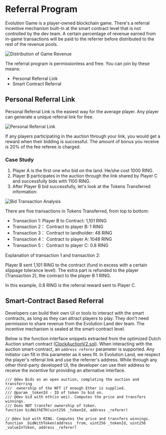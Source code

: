 # Referral Program

Evolution Game is a player-owned blockchain game. There's a referral incentive mechanism built-in at the smart contract level that is not controlled by the dev team. A certain percentage of revenue earned from in-game transactions will be paid to the referrer before distributed to the rest of the revenue pools.

![Distribution of Game Revenue](../.gitbook/assets/system-revenue.png)

The referral program is permissionless and free. You can join by these means:

* Personal Referral Link
* Smart Contract Referral

## Personal Referral Link

Personal Referral Link is the easiest way for the average player. Any player can generate a unique referral link for free.

![Personal Referral Link](../.gitbook/assets/referrallink.png)

If any players participating in the auction through your link, you would get a reward when their bidding is successful. The amount of bonus you receive is 20% of the fee referee is charged.

### Case Study

1. Player A is the first one who bid on the land. He/she cost 1000 RING.
2. Player B participates in the auction through the link shared by Player C and successfully bids with 1100 RING.
3. After Player B bid successfully, let's look at the Tokens Transferred information:

![Bid Transaction Analysis](../.gitbook/assets/referal-txs.png)

There are five transactions in Tokens Transferred, from top to bottom:

* Transaction 1:   Player B to Contract: 1,101 RING
* Transaction 2： Contract to player B: 1 RING
* Transaction 3： Contract to landholder: 48 RING
* Transaction 4： Contract to player A: 1048 RING
* Transaction 5： Contract to player C: 0.8 RING

Explanation of transaction 1 and transaction 2:

Player B sent 1,101 RING to the contract \(fund in excess with a certain slippage tolerance level\). The extra part is refunded to the player \(Transaction 2\), the contract to the player B 1 RING.

In this example, 0.8 RING is the referral reward sent to Player C.

## Smart-Contract Based Referral

Developers can build their own UI or tools to interact with the smart contracts, as long as they can attract players to play. They don't need permission to share revenue from the Evolution Land dev team. The incentive mechanism is sealed at the smart-contract level.

Below is the function interface snippets extracted from the optimized Dutch Auction smart contract \([ClockAuctionV2.sol](https://github.com/evolutionlandorg/market-contracts/blob/master/contracts/auction/ClockAuctionV2.sol)\). When interacting with the auction smart-contract, an `address referer` parameter is supported. Any initiator can fill in this parameter as it sees fit. In Evolution Land, we respect the player's referral link and use the referrer's address. While through any other third-party developed UI, the developer can use their address to receive the incentive for providing an alternative interface.

```text
/// @dev Bids on an open auction, completing the auction and transferring
///  ownership of the NFT if enough Ether is supplied.
/// @param _tokenId - ID of token to bid on.
/// @dev bid with eth(in wei). Computes the price and transfers winnings.
/// Does NOT transfer ownership of token.
function bidWithETH(uint256 _tokenId, address _referer)

// @dev bid with RING. Computes the price and transfers winnings.
function _bidWithToken(address _from, uint256 _tokenId, uint256 _valueInToken, address _referer)
```

